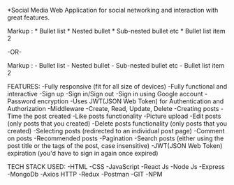 *Social Media Web Application for social networking and interaction with great features.


 Markup : * Bullet list
              * Nested bullet
                  * Sub-nested bullet etc
          * Bullet list item 2

-OR-

 Markup : - Bullet list
              - Nested bullet
                  - Sub-nested bullet etc
          - Bullet list item 2 


FEATURES:
-Fully responsive (fit for all size of devices)
-Fully functional and interactive
-Sign up
-Sign in/Sign out
-Sign in using Google account
-Password encryption
-Uses JWT(JSON Web Token) for Authentication and Authorization
-Middleware
-Create, Read, Update, Delete
-Creating posts
-Time the post created
-Like posts functionality
-Picture upload
-Edit posts (only posts that you created)
-Delete posts functionality (only posts that you created)
-Selecting posts (redirected to an individual post page)
-Comment on posts
-Recommended posts
-Pagination
-Search posts (either using the post title or the tags of the post, case insensitive)
-JWT(JSON Web Token) expiration (you'd have to sign in again once expired)

TECH STACK USED:
-HTML
-CSS
-JavaScript
-React Js
-Node Js
-Express
-MongoDb
-Axios HTTP
-Redux
-Postman
-GIT
-NPM
